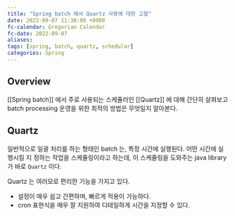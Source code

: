```yaml
---
title: "Spring batch 에서 Quartz 사용에 대한 고찰"
date: 2022-09-07 11:38:00 +0900
fc-calendar: Gregorian Calendar
fc-date: 2022-09-07
aliases: 
tags: [spring, batch, quartz, schedular]
categories: Spring
---
```


## Overview

[[Spring batch]] 에서 주로 사용되는 스케쥴러인 [[Quartz]] 에 대해 간단히 살펴보고 batch processing 운영을 위한 최적의 방법은 무엇일지 알아본다.

## Quartz

일반적으로 일괄 처리를 하는 형태인 batch 는, 특정 시간에 실행된다. 어떤 시간에 실행시킬 지 정하는 작업을 스케쥴링이라고 하는데, 이 스케쥴링을 도와주는 java library 가 바로 `Quartz` 이다.

Quartz 는 여러모로 편리한 기능을 가지고 있다. 

- 설정이 매우 쉽고 간편하며, 빠르게 적용이 가능하다.
- cron 표현식을 매우 잘 지원하여 디테일하게 시간을 지정할 수 있다.